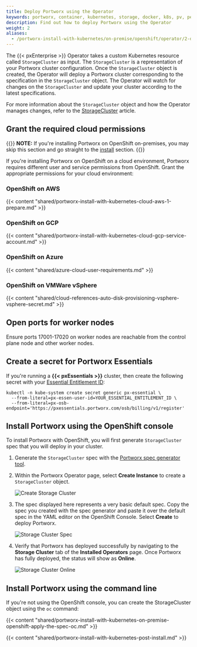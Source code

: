 ```yaml
---
title: Deploy Portworx using the Operator
keywords: portworx, container, kubernetes, storage, docker, k8s, pv, persistent disk, openshift
description: Find out how to deploy Portworx using the Operator
weight: 2
aliases:
  - /portworx-install-with-kubernetes/on-premise/openshift/operator/2-deploy-px/
---
```


The {{< pxEnterprise >}} Operator takes a custom Kubernetes resource called `StorageCluster` as input. The `StorageCluster` is a representation of your Portworx cluster configuration. Once the `StorageCluster` object is created, the Operator will deploy a Portworx cluster corresponding to the specification in the `StorageCluster` object. The Operator will watch for changes on the `StorageCluster` and update your cluster according to the latest specifications.

For more information about the `StorageCluster` object and how the Operator manages changes, refer to the [StorageCluster](/reference/crd/storage-cluster) article.

## Grant the required cloud permissions

{{<info>}}
**NOTE:** If you're installing Portworx on OpenShift on-premises, you may skip this section and go straight to the [install](#install-portworx-using-the-openshift-console) section.
{{</info>}}

If you're installing Portworx on OpenShift on a cloud environment, Portworx requires different user and service permissions from OpenShift. Grant the appropriate permissions for your cloud environment:

### OpenShift on AWS

{{< content "shared/portworx-install-with-kubernetes-cloud-aws-1-prepare.md" >}}

### OpenShift on GCP

{{< content "shared/portworx-install-with-kubernetes-cloud-gcp-service-account.md" >}}

### OpenShift on Azure

{{< content "shared/azure-cloud-user-requirements.md" >}}

### OpenShift on VMWare vSphere

{{< content "shared/cloud-references-auto-disk-provisioning-vsphere-vsphere-secret.md" >}}

## Open ports for worker nodes

Ensure ports 17001-17020 on worker nodes are reachable from the control plane node and other worker nodes.

## Create a secret for Portworx Essentials

If you're running a **{{< pxEssentials >}}** cluster, then create the following secret with
your [Essential Entitlement ID](https://central.portworx.com/profile):

```text
kubectl -n kube-system create secret generic px-essential \
  --from-literal=px-essen-user-id=YOUR_ESSENTIAL_ENTITLEMENT_ID \
  --from-literal=px-osb-endpoint='https://pxessentials.portworx.com/osb/billing/v1/register'
```

## Install Portworx using the OpenShift console

To install Portworx with OpenShift, you will first generate `StorageCluster` spec that you will deploy in your cluster.

1. Generate the `StorageCluster` spec with the [Portworx spec generator tool](https://central.portworx.com).

2. Within the Portworx Operator page, select **Create Instance** to create a `StorageCluster` object.

      ![Create Storage Cluster](/img/OpenshiftCreateInstance.png)

3. The spec displayed here represents a very basic default spec. Copy the spec you created with the spec generator and paste it over the default spec in the YAML editor on the OpenShift Console. Select **Create** to deploy Portworx.

      ![Storage Cluster Spec](/img/OpenshiftCreateStorageCluster.png)

4. Verify that Portworx has deployed successfully by navigating to the **Storage Cluster** tab of the **Installed Operators** page. Once Portworx has fully deployed, the status will show as **Online**.

      ![Storage Cluster Online](/img/OpenshiftStatusOnline.png)

## Install Portworx using the command line

If you're not using the OpenShift console, you can create the StorageCluster object using the `oc` command:

{{< content "shared/portworx-install-with-kubernetes-on-premise-openshift-apply-the-spec-oc.md" >}}

{{< content "shared/portworx-install-with-kubernetes-post-install.md" >}}
